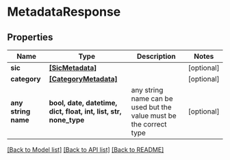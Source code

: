 # MetadataResponse


## Properties
Name | Type | Description | Notes
------------ | ------------- | ------------- | -------------
**sic** | [**[SicMetadata]**](SicMetadata.md) |  | [optional] 
**category** | [**[CategoryMetadata]**](CategoryMetadata.md) |  | [optional] 
**any string name** | **bool, date, datetime, dict, float, int, list, str, none_type** | any string name can be used but the value must be the correct type | [optional]

[[Back to Model list]](../README.md#documentation-for-models) [[Back to API list]](../README.md#documentation-for-api-endpoints) [[Back to README]](../README.md)


